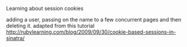 Learning about session cookies

adding a user, passing on the name to a few concurrent pages and then deleting it.
adapted from this tutorial
http://rubylearning.com/blog/2009/09/30/cookie-based-sessions-in-sinatra/
